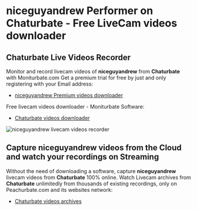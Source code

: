 # niceguyandrew Performer on Chaturbate - Free LiveCam videos downloader

## Chaturbate Live Videos Recorder

Monitor and record livecam videos of **niceguyandrew** from **Chaturbate** with Moniturbate.com
Get a premium trial for free by just and only registering with your Email address:
* [niceguyandrew Premium videos downloader](https://moniturbate.com/request-demo-licence-key.html)

Free livecam videos downloader - Moniturbate Software:
* [Chaturbate videos downloader](https://moniturbate.com/moniturbate-download-software.html)

![niceguyandrew livecam videos recorder](https://peachurnet.com/templates/moniturbate-software.png)


## Capture niceguyandrew videos from the Cloud and watch your recordings on Streaming

Without the need of downloading a software, capture **niceguyandrew** livecam videos from **Chaturbate** 100% online.
Watch Livecam archives from **Chaturbate** unlimitedly from thousands of existing recordings, only on Peachurbate.com and its websites network:
* [Chaturbate videos archives](https://peachurnet.com/)